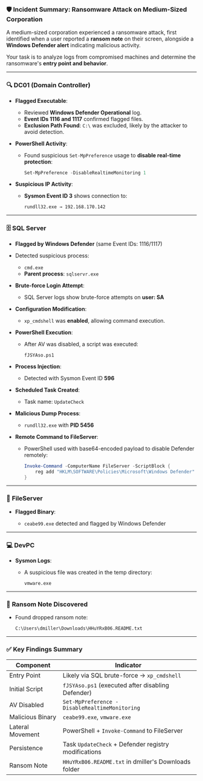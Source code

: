 

### 🛡️ Incident Summary: Ransomware Attack on Medium-Sized Corporation

A medium-sized corporation experienced a ransomware attack, first identified when a user reported a **ransom note** on their screen, alongside a **Windows Defender alert** indicating malicious activity.

Your task is to analyze logs from compromised machines and determine the ransomware's **entry point and behavior**.

---

### 🔍 **DC01 (Domain Controller)**

* **Flagged Executable**:

  * Reviewed **Windows Defender Operational** log.
  * **Event IDs 1116 and 1117** confirmed flagged files.
  * **Exclusion Path Found**: `C:\` was excluded, likely by the attacker to avoid detection.

* **PowerShell Activity**:

  * Found suspicious `Set-MpPreference` usage to **disable real-time protection**:

    ```powershell
    Set-MpPreference -DisableRealtimeMonitoring 1
    ```

* **Suspicious IP Activity**:

  * **Sysmon Event ID 3** shows connection to:

    ```
    rundll32.exe → 192.168.170.142
    ```

---

### 🗄️ **SQL Server**

* **Flagged by Windows Defender** (same Event IDs: 1116/1117)

* Detected suspicious process:

  * `cmd.exe`
  * **Parent process**: `sqlservr.exe`

* **Brute-force Login Attempt**:

  * SQL Server logs show brute-force attempts on **user: SA**

* **Configuration Modification**:

  * `xp_cmdshell` was **enabled**, allowing command execution.

* **PowerShell Execution**:

  * After AV was disabled, a script was executed:

    ```
    fJSYAso.ps1
    ```

* **Process Injection**:

  * Detected with Sysmon Event ID **596**

* **Scheduled Task Created**:

  * Task name: `UpdateCheck`

* **Malicious Dump Process**:

  * `rundll32.exe` with **PID 5456**

* **Remote Command to FileServer**:

  * PowerShell used with base64-encoded payload to disable Defender remotely:

    ```powershell
    Invoke-Command -ComputerName FileServer -ScriptBlock {
        reg add "HKLM\SOFTWARE\Policies\Microsoft\Windows Defender" /v DisableAntiSpyware /t REG_DWORD /d 1 /f
    }
    ```

---

### 📁 **FileServer**

* **Flagged Binary**:

  * `ceabe99.exe` detected and flagged by Windows Defender

---

### 💻 **DevPC**

* **Sysmon Logs**:

  * A suspicious file was created in the temp directory:

    ```
    vmware.exe
    ```

---

### 📄 **Ransom Note Discovered**

* Found dropped ransom note:

  ```
  C:\Users\dmiller\Downloads\HHuYRxB06.README.txt
  ```

---

### ✅ **Key Findings Summary**

| Component        | Indicator                                            |
| ---------------- | ---------------------------------------------------- |
| Entry Point      | Likely via SQL brute-force → `xp_cmdshell`           |
| Initial Script   | `fJSYAso.ps1` (executed after disabling Defender)    |
| AV Disabled      | `Set-MpPreference -DisableRealtimeMonitoring`        |
| Malicious Binary | `ceabe99.exe`, `vmware.exe`                          |
| Lateral Movement | PowerShell + `Invoke-Command` to FileServer          |
| Persistence      | Task `UpdateCheck` + Defender registry modifications |
| Ransom Note      | `HHuYRxB06.README.txt` in dmiller's Downloads folder |
